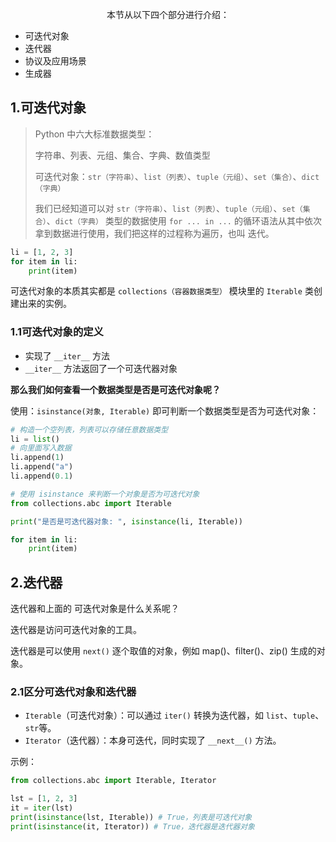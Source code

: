 <p style="text-align:center">本节从以下四个部分进行介绍：</p>

* 可迭代对象
* 迭代器
* 协议及应用场景
* 生成器

## 1.可迭代对象

> Python 中六大标准数据类型：
>
> 字符串、列表、元组、集合、字典、数值类型
>
> 可迭代对象：`str（字符串）`、`list（列表）`、`tuple（元组）`、`set（集合）`、`dict（字典）`
>
> 我们已经知道可以对 `str（字符串）`、`list（列表）`、`tuple（元组）`、`set（集合）`、`dict（字典）` 类型的数据使用 `for ... in ...` 的循环语法从其中依次拿到数据进行使用，我们把这样的过程称为遍历，也叫 迭代。

```python
li = [1, 2, 3]
for item in li:
    print(item)
```

可迭代对象的本质其实都是 `collections（容器数据类型）` 模块里的 `Iterable` 类创建出来的实例。

### 1.1可迭代对象的定义

* 实现了 `__iter__` 方法
* `__iter__` 方法返回了一个可迭代器对象

**那么我们如何查看一个数据类型是否是可迭代对象呢？**

使用：`isinstance(对象, Iterable)` 即可判断一个数据类型是否为可迭代对象：

```python
# 构造一个空列表，列表可以存储任意数据类型
li = list()
# 向里面写入数据
li.append(1)
li.append("a")
li.append(0.1)

# 使用 isinstance 来判断一个对象是否为可迭代对象
from collections.abc import Iterable

print("是否是可迭代器对象: ", isinstance(li, Iterable))

for item in li:
    print(item)
```

## 2.迭代器

迭代器和上面的 可迭代对象是什么关系呢？

迭代器是访问可迭代对象的工具。

迭代器是可以使用 `next()` 逐个取值的对象，例如 map()、filter()、zip() 生成的对象。

### 2.1区分可迭代对象和迭代器

* `Iterable`（可迭代对象）：可以通过 `iter()` 转换为迭代器，如 `list`、`tuple`、`str`等。
* `Iterator`（迭代器）：本身可迭代，同时实现了 `__next__()` 方法。

示例：

```python
from collections.abc import Iterable, Iterator

lst = [1, 2, 3]
it = iter(lst)
print(isinstance(lst, Iterable)) # True，列表是可迭代对象
print(isinstance(it, Iterator)) # True，迭代器是迭代器对象
```

